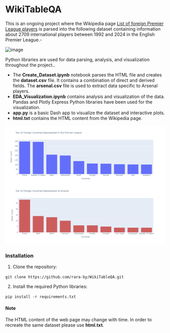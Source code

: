 # WikiTableQA

This is an ongoing project where the Wikipedia page [List of foreign Premier League players](https://en.wikipedia.org/wiki/List_of_foreign_Premier_League_players) is parsed into the following dataset containing information about 2709 international players between 1992 and 2024 in the English Premier League.-

![image](https://github.com/rara-by/WikiTableQA/assets/63100531/c4d00815-a4c4-42a9-9b80-5be2d02667f2)

Python libraries are used for data parsing, analysis, and visualization throughout the project..

- The **Create_Dataset.ipynb** notebook parses the HTML file and creates the **dataset.csv** file. It contains a combination of direct and derived fields. The **arsenal.csv** file is used to extract data specific to Arsenal players.
- **EDA_Visualization.ipynb** contains analysis and visualization of the data. Pandas and Plotly Express Python libraries have been used for the visualization.
- **app.py** is a basic Dash app to visualize the dataset and interactive plots.
- **html.txt** contains the HTML content from the Wikipedia page.

![image](collage1.jpg)

### Installation

1. Clone the repository:

`git clone https://github.com/rara-by/WikiTableQA.git`

2. Install the required Python libraries:

`pip install -r requirements.txt`


#### Note
The HTML content of the web page may change with time. In order to recreate the same dataset please use **html.txt**.

